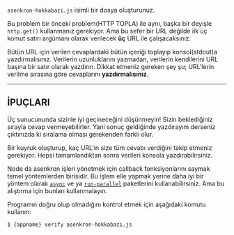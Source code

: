 `asenkron-hokkabazi.js` isimli bir dosya oluşturunuz.

Bu problem bir önceki problem(HTTP TOPLA) ile aynı, başka bir deyişle `http.get()` kullanmanız gerekiyor. Ama bu sefer bir URL değilde ilk üç komut satırı argümanı olarak verilecek **üç** URL ile çalışacaksınız.

Bütün URL için verilen cevaplardaki bütün içeriği toplayıp konsol(stdout)a yazdırmalısınız. Verilerin uzunluklarını yazmadan, verilerin kendilerini URL başına bir satır olarak yazdırın. Dikkat etmeniz gereken şey şu; URL'lerin verilme sırasına göre cevaplarını **yazdırmalısınız**.

----------------------------------------------------------------------
## İPUÇLARI

Üç sunucununda sizinle iyi geçineceğini düşünmeyin! Sizin beklediğiniz sırayla cevap vermeyebilirler. Yani sonuç geldiğinde yazdırayım derseniz çıktınızda ki sıralama olması gerekenden farklı olur.

Bir kuyruk oluşturup, kaç URL'in size tüm cevabı verdiğini takip etmeniz gerekiyor. Hepsi tamamlandıktan sonra verileri konsola yazdırabilirsiniz.

Node da asenkron işleri yönetmek için callback fonksiyonlarını saymak temel yöntemlerden birisidir. Bu işlem elle yapmak yerine daha iyi bir yöntem olarak [`async`](https://www.npmjs.com/package/async) ve ya [`run-parallel`](https://www.npmjs.com/package/run-parallel) paketlerini kullanabilirsiniz. Ama bu alıştırma için bunları kullanmalayın.

Programın doğru olup olmadığını kontrol etmek için aşağıdaki komutu kullanın:

```sh
$ {appname} verify asenkron-hokkabazi.js
```
